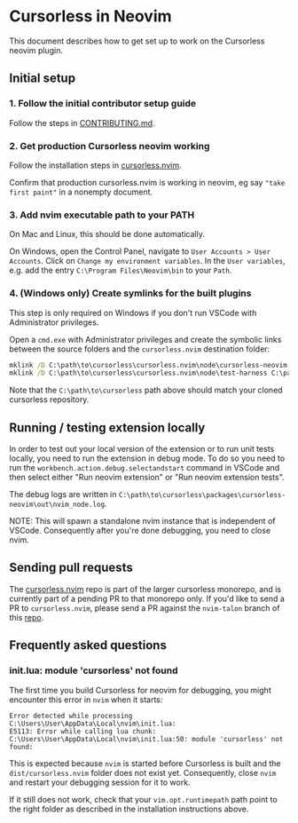 # Cursorless in Neovim

This document describes how to get set up to work on the Cursorless neovim plugin.

## Initial setup

### 1. Follow the initial contributor setup guide

Follow the steps in [CONTRIBUTING.md](./CONTRIBUTING.md#initial-setup).

### 2. Get production Cursorless neovim working

Follow the installation steps in [cursorless.nvim](https://github.com/hands-free-vim/cursorless.nvim/tree/main#prerequisites).

Confirm that production cursorless.nvim is working in neovim, eg say `"take first paint"` in a nonempty document.

### 3. Add nvim executable path to your PATH

On Mac and Linux, this should be done automatically.

On Windows, open the Control Panel, navigate to `User Accounts > User Accounts`. Click on `Change my environment variables`. In the `User variables`, e.g. add the entry `C:\Program Files\Neovim\bin` to your `Path`.

### 4. (Windows only) Create symlinks for the built plugins

This step is only required on Windows if you don't run VSCode with Administrator privileges.

Open a `cmd.exe` with Administrator privileges and create the symbolic links between the source folders and the `cursorless.nvim` destination folder:

```bat
mklink /D C:\path\to\cursorless\cursorless.nvim\node\cursorless-neovim C:\path\to\cursorless\packages\cursorless-neovim
mklink /D C:\path\to\cursorless\cursorless.nvim\node\test-harness C:\path\to\cursorless\packages\test-harness
```

Note that the `C:\path\to\cursorless` path above should match your cloned cursorless repository.

## Running / testing extension locally

In order to test out your local version of the extension or to run unit tests locally, you need to run the extension in debug mode. To do so you need to run the `workbench.action.debug.selectandstart` command in VSCode and then select either "Run neovim extension" or "Run neovim extension tests".

The debug logs are written in `C:\path\to\cursorless\packages\cursorless-neovim\out\nvim_node.log`.

NOTE: This will spawn a standalone nvim instance that is independent of VSCode. Consequently after you're done debugging, you need to close nvim.

## Sending pull requests

The [cursorless.nvim](https://github.com/hands-free-vim/cursorless.nvim) repo is part of the larger cursorless monorepo, and is currently part of a pending PR to that monorepo only. If you'd like to send a PR to `cursorless.nvim`, please send a PR against the `nvim-talon` branch of this [repo](https://github.com/saidelike/cursorless).

## Frequently asked questions

### init.lua: module 'cursorless' not found

The first time you build Cursorless for neovim for debugging, you might encounter this error in `nvim` when it starts:

```
Error detected while processing C:\Users\User\AppData\Local\nvim\init.lua:
E5113: Error while calling lua chunk: C:\Users\User\AppData\Local\nvim\init.lua:50: module 'cursorless' not found:
```

This is expected because `nvim` is started before Cursorless is built and the `dist/cursorless.nvim` folder does not exist yet. Consequently, close `nvim` and restart your debugging session for it to work.

If it still does not work, check that your `vim.opt.runtimepath` path point to the right folder as described in the installation instructions above.
